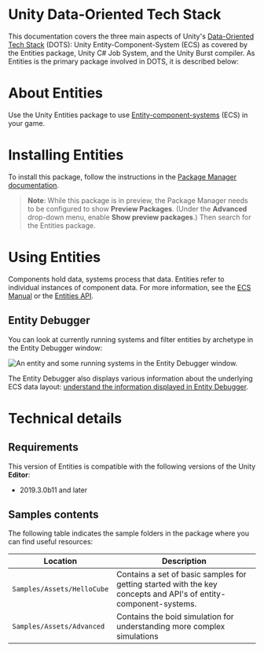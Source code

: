 # Unity Data-Oriented Tech Stack 

This documentation covers the three main aspects of Unity's [Data-Oriented Tech Stack](Readme.md) (DOTS): Unity Entity-Component-System (ECS) as covered by the Entities package, Unity C# Job System, and the Unity Burst compiler. As Entities is the primary package involved in DOTS, it is described below:

# About Entities

Use the Unity Entities package to use [Entity-component-systems](https://en.wikipedia.org/wiki/Entity%E2%80%93component%E2%80%93system) (ECS) in your game. 

# Installing Entities

To install this package, follow the instructions in the [Package Manager documentation](https://docs.unity3d.com/Packages/com.unity.package-manager-ui@latest/index.html). 

> **Note**: While this package is in preview, the Package Manager needs to be configured to show **Preview Packages**. (Under the **Advanced** drop-down menu, enable **Show preview packages**.) Then search for the Entities package.

# Using Entities

Components hold data, systems process that data. Entities refer to individual instances of component data. For more information, see the [ECS Manual](https://docs.unity3d.com/Packages/com.unity.entities@latest?preview=1&subfolder=/manual/index.html) or the [Entities API](https://docs.unity3d.com/Packages/com.unity.entities@latest?preview=1&subfolder=/api/Unity.Entities.html).

## Entity Debugger

You can look at currently running systems and filter entities by archetype in the Entity Debugger window:

![An entity and some running systems in the Entity Debugger window.](images/entitydebugger.png)

The Entity Debugger also displays various information about the underlying ECS data layout: [understand the information displayed in Entity Debugger](entity_debugger_overview.md).

# Technical details
## Requirements

This version of Entities is compatible with the following versions of the Unity __Editor__:

* 2019.3.0b11 and later


## Samples contents

The following table indicates the sample folders in the package where you can find useful resources:

|Location|Description|
|---|---|
|`Samples/Assets/HelloCube`|Contains a set of basic samples for getting started with the key concepts and API's of entity-component-systems.|
|`Samples/Assets/Advanced`|Contains the boid simulation for understanding more complex simulations|

